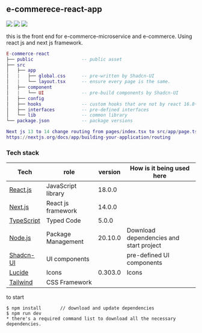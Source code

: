 ## e-commerece-react-app
 <a href="https://github.com/JunChen22/e-commerce-microservice"><img src="https://img.shields.io/badge/Backend-Spring-green"></a> <a href="https://github.com/JunChen22/e-commerce"><img src="https://img.shields.io/badge/Mononith-version-green"></a> <a href="TBD"><img src="https://img.shields.io/badge/Demo-running-green"></a>

this is the front end for e-commerce-microservice and e-commerce.
Using react js and next js framework.

``` lua
E-commerce-react 
├── public  	            -- public asset   
├── src
│   ├── app
│   |   ├── global.css      -- pre-written by Shadcn-UI
│   |   └── layout.tsx      -- ensure every page is the same. 
│   ├── component   
│   |   └── UI              -- pre-build components by Shadcn-UI   
│   ├── config   
│   ├── hooks               -- custom hooks that are not by react 16.8+   
│   ├── interfaces          -- pre-defined interfaces 
│   └── lib                 -- common library
└── package.json            -- package versions

Next js 13 to 14 change routing from pages/index.tsx to src/app/page.tsx
https://nextjs.org/docs/app/building-your-application/routing


``` 
### Tech stack
| Tech                                                                                   | role                                  | version | How is it being used here                               |
|----------------------------------------------------------------------------------------|---------------------------------------|---------|---------------------------------------------------------|
| [React.js](https://react.dev/)                                                         | JavaScript library                    | 18.0.0  |                                                         |
| [Next.js](https://nextjs.org/)                                                         | React js framework                    | 14.0.0  |                                                         |
| [TypeScript](https://www.typescriptlang.org/)                                          | Typed Code                            | 5.0.0   |                                                         |
| [Node.js](https://nodejs.org/en/download)                                              | Package Management                    | 20.10.0 | Download dependencies and start project                 |
| [Shadcn-UI](https://ui.shadcn.com/)                                                    | UI components                         |         | pre-defined UI components                               |
| [Lucide](https://lucide.dev)                                                           | Icons                                 | 0.303.0 | Icons                                                   |
| [Tailwind](https://tailwindcss.com/)                                                   | CSS Framework                         |         |                                                    |

to start
```
$ npm install		// download and update dependencies
$ npm run dev
* there's a required command list to download all the necessary dependencies.
```
